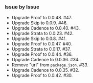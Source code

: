 ### Issue by Issue

 * Upgrade Proof to 0.0.48. #47.
 * Upgrade Skip to 0.0.9. #46.
 * Upgrade Cadence to 0.0.40. #43.
 * Upgrade Strata to 0.0.23. #42.
 * Upgrade Skip to 0.0.8. #41.
 * Upgrade Proof to 0.0.47. #40.
 * Upgrade Strata to 0.0.17. #37.
 * Upgrade Proof to 0.0.44. #36.
 * Upgrade Cadence to 0.0.36. #34.
 * Remove "url" from `package.json`. #33.
 * Upgrade Cadence to 0.0.35. #32.
 * Upgrade Proof to 0.0.42. #30.
